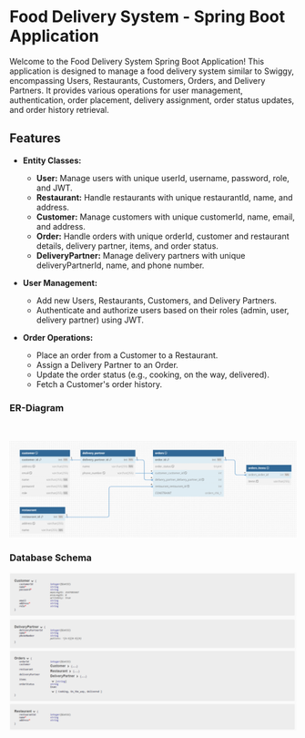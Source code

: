 # Food Delivery System - Spring Boot Application
Welcome to the Food Delivery System Spring Boot Application! This application is designed to manage a food delivery system similar to Swiggy, encompassing Users, Restaurants, Customers, Orders, and Delivery Partners. It provides various operations for user management, authentication, order placement, delivery assignment, order status updates, and order history retrieval.

## Features

- **Entity Classes:**
  - **User:** Manage users with unique userId, username, password, role, and JWT.
  - **Restaurant:** Handle restaurants with unique restaurantId, name, and address.
  - **Customer:** Manage customers with unique customerId, name, email, and address.
  - **Order:** Handle orders with unique orderId, customer and restaurant details, delivery partner, items, and order status.
  - **DeliveryPartner:** Manage delivery partners with unique deliveryPartnerId, name, and phone number.

- **User Management:**
  - Add new Users, Restaurants, Customers, and Delivery Partners.
  - Authenticate and authorize users based on their roles (admin, user, delivery partner) using JWT.

- **Order Operations:**
  - Place an order from a Customer to a Restaurant.
  - Assign a Delivery Partner to an Order.
  - Update the order status (e.g., cooking, on the way, delivered).
  - Fetch a Customer's order history.

### ER-Diagram
</br>

![ER-Diagram](./image/Database_Schema.png)

### Database Schema

![Database-Schema](./image/DatabaseSchema.png)
